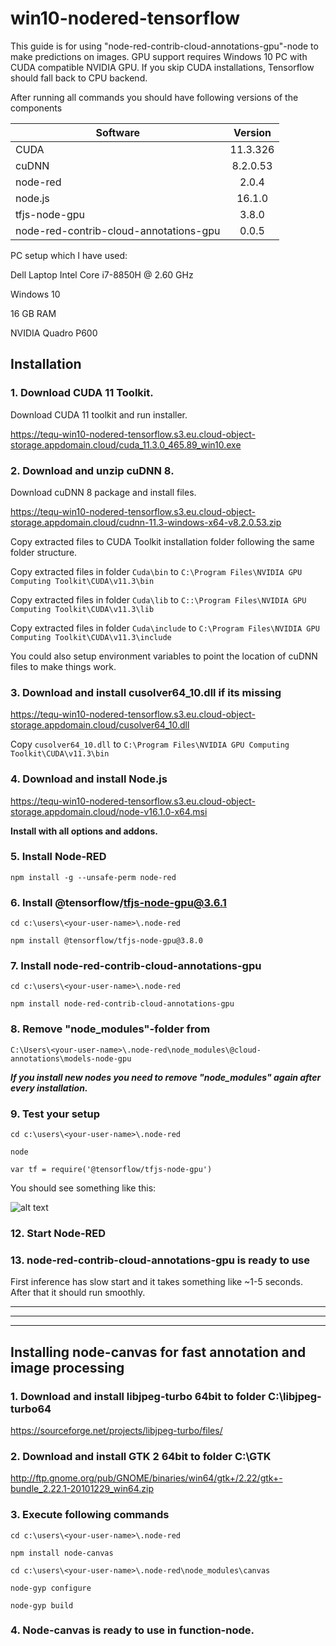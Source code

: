 # win10-nodered-tensorflow
This guide is for using "node-red-contrib-cloud-annotations-gpu"-node to make predictions on images. GPU support requires Windows 10 PC with CUDA compatible NVIDIA GPU. If you skip CUDA installations, Tensorflow should fall back to CPU backend.

After running all commands you should have following versions of the components

| Software      | Version       | 
| ------------- |:-------------:| 
| CUDA          | 11.3.326      |  
| cuDNN         | 8.2.0.53	    | 
| node-red	    | 2.0.4	        |
| node.js       | 16.1.0        |
| tfjs-node-gpu | 3.8.0	        | 
| node-red-contrib-cloud-annotations-gpu | 0.0.5 |

PC setup which I have used:

Dell Laptop
Intel Core i7-8850H @ 2.60 GHz

Windows 10

16 GB RAM

NVIDIA Quadro P600


## Installation


### 1. Download CUDA 11 Toolkit.

Download CUDA 11 toolkit and run installer.

https://tequ-win10-nodered-tensorflow.s3.eu.cloud-object-storage.appdomain.cloud/cuda_11.3.0_465.89_win10.exe


### 2. Download and unzip cuDNN 8.

Download cuDNN 8 package and install files.

https://tequ-win10-nodered-tensorflow.s3.eu.cloud-object-storage.appdomain.cloud/cudnn-11.3-windows-x64-v8.2.0.53.zip

Copy extracted files to CUDA Toolkit installation folder following the same folder structure.

Copy extracted files in folder ```Cuda\bin``` to ```C:\Program Files\NVIDIA GPU Computing Toolkit\CUDA\v11.3\bin```

Copy extracted files in folder ```Cuda\lib``` to ```C::\Program Files\NVIDIA GPU Computing Toolkit\CUDA\v11.3\lib```

Copy extracted files in folder ```Cuda\include``` to ```C:\Program Files\NVIDIA GPU Computing Toolkit\CUDA\v11.3\include```


You could also setup environment variables to point the location of cuDNN files to make things work.


### 3. Download and install cusolver64_10.dll if its missing

https://tequ-win10-nodered-tensorflow.s3.eu.cloud-object-storage.appdomain.cloud/cusolver64_10.dll

Copy ```cusolver64_10.dll``` to ```C:\Program Files\NVIDIA GPU Computing Toolkit\CUDA\v11.3\bin```


### 4. Download and install Node.js

https://tequ-win10-nodered-tensorflow.s3.eu.cloud-object-storage.appdomain.cloud/node-v16.1.0-x64.msi

**Install with all options and addons.**


### 5. Install Node-RED

```
npm install -g --unsafe-perm node-red
```


### 6. Install @tensorflow/tfjs-node-gpu@3.6.1
```
cd c:\users\<your-user-name>\.node-red
```

```
npm install @tensorflow/tfjs-node-gpu@3.8.0
```


### 7. Install node-red-contrib-cloud-annotations-gpu

```
cd c:\users\<your-user-name>\.node-red
```

```
npm install node-red-contrib-cloud-annotations-gpu
```


### 8. Remove "node_modules"-folder from  

```
C:\Users\<your-user-name>\.node-red\node_modules\@cloud-annotations\models-node-gpu
```

***If you install new nodes you need to remove "node_modules" again after every installation.***


### 9. Test your setup

```
cd c:\users\<your-user-name>\.node-red
```

```
node
```

```
var tf = require('@tensorflow/tfjs-node-gpu')
```

You should see something like this:

![alt text](
https://github.com/juhaautioniemi/win10-nodered-tensorflow/blob/master/images/node_test.JPG "Node-RED log")

### 12. Start Node-RED 

### 13. node-red-contrib-cloud-annotations-gpu is ready to use

First inference has slow start and it takes something like ~1-5 seconds. After that it should run smoothly.

-----------------
-----------------
-----------------

## Installing node-canvas for fast annotation and image processing

### 1. Download and install libjpeg-turbo 64bit to folder C:\libjpeg-turbo64

https://sourceforge.net/projects/libjpeg-turbo/files/


### 2. Download and install GTK 2 64bit to folder C:\GTK

http://ftp.gnome.org/pub/GNOME/binaries/win64/gtk+/2.22/gtk+-bundle_2.22.1-20101229_win64.zip

### 3. Execute following commands

```
cd c:\users\<your-user-name>\.node-red
```

```
npm install node-canvas 
```

```
cd c:\users\<your-user-name>\.node-red\node_modules\canvas
```

```
node-gyp configure
```

```
node-gyp build
```

### 4. Node-canvas is ready to use in function-node.

